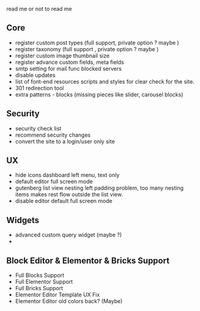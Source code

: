 read me or not to read me



## Core

- register custom post types (full support, private option ? maybe )
- register taxonomy (full support , private option ? maybe )
- register custom image thumbnail size
- register advance custom fields, meta fields
- smtp setting for mail func blocked servers
- disable updates
- list of font-end resources scripts and styles for clear check for the site.
- 301 redirection tool
- extra patterns - blocks (missing pieces like slider, carousel blocks)


## Security
- security check list
- recommend security changes
- convert the site to a login/user only site


## UX

- hide icons dashboard left menu, text only
- default editor full screen mode
- gutenberg list view nesting left padding problem, too many nesting items makes rest flow outside the list view.
- disable editor default full screen mode


## Widgets

- advanced custom query widget (maybe ?)
- 


## Block Editor & Elementor & Bricks Support

- Full Blocks Support
- Full Elementor Support
- Full Bricks Support
- Elementor Editor Template UX Fix
- Elementor Editor old colors back? (Maybe)

